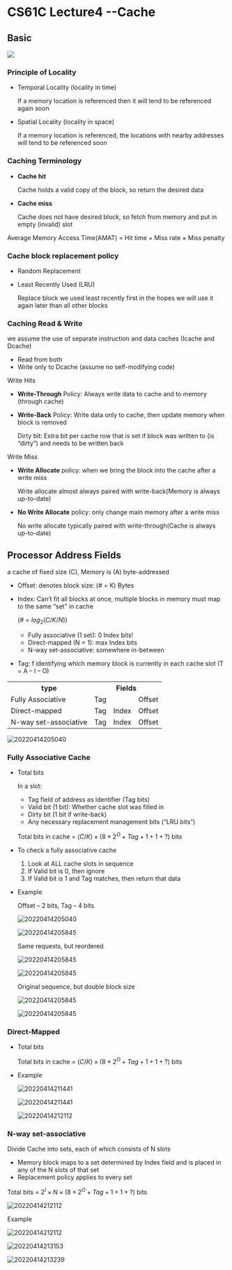 # CS61C Lecture4 --Cache

## Basic

![](https://raw.githubusercontent.com/zxc2012/image/main/20220414195448.png)

### Principle of Locality

- Temporal Locality (locality in time)

    If a memory location is referenced then it will tend to be referenced again soon

- Spatial Locality (locality in space)

    If a memory location is referenced, the locations with nearby addresses will tend to be referenced soon

### Caching Terminology

- **Cache hit**

    Cache holds a valid copy of the block, so return the desired data

- **Cache miss**

    Cache does not have desired block, so fetch from memory and put in empty (invalid) slot

Average Memory Access Time(AMAT) = Hit time + Miss rate × 
Miss penalty

### Cache block replacement policy

- Random Replacement

- Least Recently Used (LRU)

    Replace block we used least recently first in the hopes we will use it again later than all other blocks

### Caching Read & Write

we assume the use of separate instruction and data
caches (Icache and Dcache)
- Read from both
- Write only to Dcache (assume no self-modifying code)

Write Hits

- **Write-Through** Policy: Always write data to
cache and to memory (through cache)

- **Write-Back** Policy: Write data only to cache,
then update memory when block is removed

    Dirty bit: Extra bit per cache row that is set if block was written to (is “dirty”) and needs to be written back

Write Miss

- **Write Allocate** policy: when we bring the block
into the cache after a write miss

    Write allocate almost always paired with write-back(Memory is always up-to-date)

- **No Write Allocate** policy: only change main
memory after a write miss
    
    No write allocate typically paired with write-through(Cache is always up-to-date)

## Processor Address Fields

a cache of fixed size (C), Memory is (A) byte-addressed

- Offset: denotes block size: (# = K) Bytes
- Index:  Can’t fit all blocks at once, multiple blocks in memory must map to the same “set” in cache 

    (# = $log_2{(C/K/N)}$)

    - Fully associative (1 set): 0 Index bits!
    - Direct-mapped (N = 1): max Index bits
    - N-way set-associative: somewhere in-between
    
- Tag: f identifying which memory block is currently in each
cache slot (T = A – I – O)

<table>
<tr><th>type</th><th colspan="3">Fields</th></tr>
<tr><td>Fully Associative</td><td colspan ="2">Tag</td><td>Offset</td></tr>
<tr><td>Direct-mapped</td><td>Tag</td><td>Index</td><td>Offset</td></tr>
<tr><td>N-way set-associative</td><td>Tag</td><td>Index</td><td>Offset</td></tr>
</table>

![20220414205040](https://raw.githubusercontent.com/zxc2012/image/main/20220414212245.png)

### Fully Associative Cache

- Total bits

    In a slot:

    - Tag field of address as identifier (Tag bits)
    - Valid bit (1 bit): Whether cache slot was filled in
    - Dirty bit (1 bit if write-back)
    - Any necessary replacement management bits (“LRU bits”)

    Total bits in cache = $(C/K) \times (8 \times 2^{O} + Tag + 1 + 1 + ?)$ bits

- To check a fully associative cache

    1. Look at ALL cache slots in sequence
    2. If Valid bit is 0, then ignore
    3. If Valid bit is 1 and Tag matches, then return that data

- Example

    Offset – 2 bits, Tag – 4 bits

    ![20220414205040](https://raw.githubusercontent.com/zxc2012/image/main/20220414205356.png)

    ![20220414205845](https://raw.githubusercontent.com/zxc2012/image/main/20220414205845.png)

    Same requests, but reordered

    ![20220414205845](https://raw.githubusercontent.com/zxc2012/image/main/20220414205939.png)

    ![20220414205845](https://raw.githubusercontent.com/zxc2012/image/main/20220414210035.png)

    Original sequence, but double block size

    ![20220414205845](https://raw.githubusercontent.com/zxc2012/image/main/20220414210248.png)

    ![20220414205845](https://raw.githubusercontent.com/zxc2012/image/main/20220414210332.png)

### Direct-Mapped

- Total bits

    Total bits in cache = $(C/K) \times (8 \times 2^{O} + Tag + 1 + 1 + ?)$ bits

- Example

    ![20220414211441](https://raw.githubusercontent.com/zxc2012/image/main/20220414211441.png)

    ![20220414211441](https://raw.githubusercontent.com/zxc2012/image/main/20220414212020.png)

    ![20220414212112](https://raw.githubusercontent.com/zxc2012/image/main/20220414212112.png)

### N-way set-associative

Divide Cache into sets, each of which consists of N slots

- Memory block maps to a set determined by Index field and is placed in any of the N slots of that set
- Replacement policy applies to every set

Total bits = $2^I \times N \times (8 \times 2^{O} + Tag + 1 + 1 + ?)$ bits

![20220414212112](https://raw.githubusercontent.com/zxc2012/image/main/20220414212912.png)

Example

![20220414212112](https://raw.githubusercontent.com/zxc2012/image/main/20220414213103.png)

![20220414213153](https://raw.githubusercontent.com/zxc2012/image/main/20220414213153.png)

![20220414213239](https://raw.githubusercontent.com/zxc2012/image/main/20220414213239.png)

## 